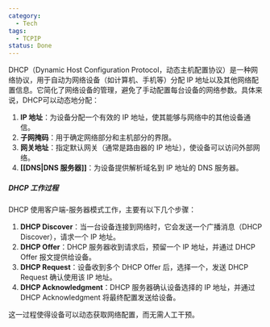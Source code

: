 ```yaml
---
category:
  - Tech
tags:
  - TCPIP
status: Done
---
```

DHCP（Dynamic Host Configuration Protocol，动态主机配置协议）是一种网络协议，用于自动为网络设备（如计算机、手机等）分配 IP 地址以及其他网络配置信息。它简化了网络设备的管理，避免了手动配置每台设备的网络参数。具体来说，DHCP可以动态地分配：

1. **IP 地址**：为设备分配一个有效的 IP 地址，使其能够与网络中的其他设备通信。
2. **子网掩码**：用于确定网络部分和主机部分的界限。
3. **网关地址**：指定默认网关（通常是路由器的 IP 地址），使设备可以访问外部网络。
4. **[[DNS|DNS 服务器]]**：为设备提供解析域名到 IP 地址的 DNS 服务器。

##### DHCP 工作过程
DHCP 使用客户端-服务器模式工作，主要有以下几个步骤：

1. **DHCP Discover**：当一台设备连接到网络时，它会发送一个广播消息（DHCP Discover），请求一个 IP 地址。
2. **DHCP Offer**：DHCP 服务器收到请求后，预留一个 IP 地址，并通过 DHCP Offer 报文提供给设备。
3. **DHCP Request**：设备收到多个 DHCP Offer 后，选择一个，发送 DHCP Request 确认使用该 IP 地址。
4. **DHCP Acknowledgment**：DHCP 服务器确认设备选择的 IP 地址，并通过 DHCP Acknowledgment 将最终配置发送给设备。

这一过程使得设备可以动态获取网络配置，而无需人工干预。